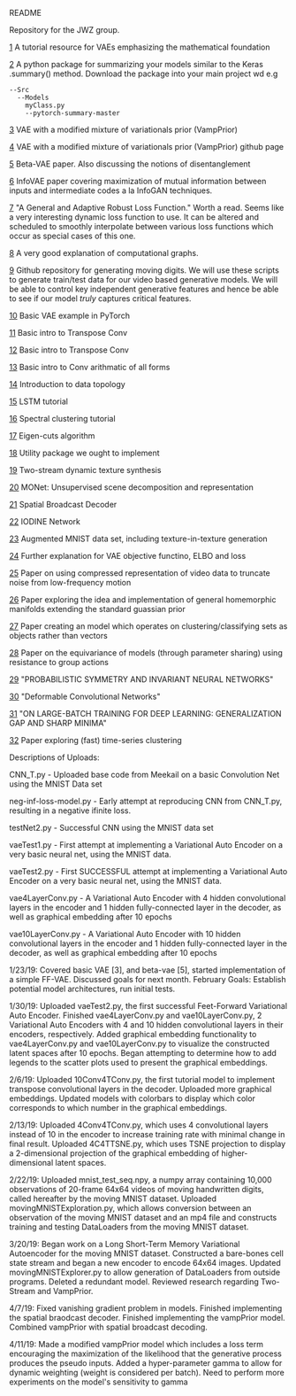 README

Repository for the JWZ group.

[1](https://arxiv.org/pdf/1606.05908.pdf) A tutorial resource for VAEs emphasizing the mathematical foundation

[2](https://github.com/sksq96/pytorch-summary/tree/master/torchsummary) A python package for summarizing your models similar to the Keras .summary() method. Download the package into your main project wd e.g
```
--Src
  --Models
    myClass.py
    --pytorch-summary-master
```
[3](https://arxiv.org/pdf/1705.07120.pdf) VAE with a modified mixture of variationals prior (VampPrior)

[4](https://github.com/jmtomczak/vae_vampprior) VAE with a modified mixture of variationals prior (VampPrior) github page

[5](https://openreview.net/pdf?id=Sy2fzU9gl) Beta-VAE paper. Also discussing the notions of disentanglement

[6](https://arxiv.org/pdf/1706.02262.pdf) InfoVAE paper covering maximization of mutual information between inputs and intermediate codes a la InfoGAN techniques.

[7](https://arxiv.org/pdf/1701.03077.pdf) "A General and Adaptive Robust Loss Function." Worth a read. Seems like a very interesting dynamic loss function to use. It can be altered and scheduled to smoothly interpolate between various loss functions which occur as special cases of this one.

[8](http://colah.github.io/posts/2015-08-Backprop/) A very good explanation of computational graphs. 

[9](https://github.com/rszeto/moving-symbols) Github repository for generating moving digits. We will use these scripts to generate train/test data for our video based generative models. We will be able to control key independent generative features and hence be able to see if our model *truly* captures critical features.

[10](https://github.com/pytorch/examples/blob/master/vae/main.py) Basic VAE example in PyTorch

[11](https://towardsdatascience.com/up-sampling-with-transposed-convolution-9ae4f2df52d0) Basic intro to Transpose Conv

[12](https://towardsdatascience.com/transpose-convolution-77818e55a123) Basic intro to Transpose Conv

[13](http://deeplearning.net/software/theano/tutorial/conv_arithmetic.html) Basic intro to Conv arithmatic of all forms

[14](https://arxiv.org/pdf/1710.04019.pdf) Introduction to data topology

[15](http://colah.github.io/posts/2015-08-Understanding-LSTMs/) LSTM tutorial

[16](https://arxiv.org/pdf/0711.0189.pdf) Spectral clustering tutorial

[17](https://papers.nips.cc/paper/2183-half-lives-of-eigenflows-for-spectral-clustering.pdf) Eigen-cuts algorithm

[18](https://github.com/ncullen93/torchsample/blob/master/README.md) Utility package we ought to implement

[19](https://arxiv.org/pdf/1706.06982.pdf) Two-stream dynamic texture synthesis

[20](https://arxiv.org/pdf/1901.11390.pdf) MONet: Unsupervised scene decomposition and representation

[21](https://arxiv.org/pdf/1901.07017.pdf) Spatial Broadcast Decoder

[22](https://arxiv.org/pdf/1903.00450.pdf) IODINE Network

[23](https://github.com/lisa-lab/pylearn2/blob/master/pylearn2/scripts/datasets/make_mnistplus.py) Augmented MNIST data set, including texture-in-texture generation

[24](http://legacydirs.umiacs.umd.edu/~xyang35/files/understanding-variational-lower.pdf) Further explanation for VAE objective functino, ELBO and loss

[25](https://arxiv.org/pdf/1712.00636.pdf) Paper on using compressed representation of video data to truncate noise from low-frequency motion

[26](https://arxiv.org/pdf/1807.04689.pdf) Paper exploring the idea and implementation of general homemorphic manifolds extending the standard guassian prior

[27](https://arxiv.org/pdf/1703.06114.pdf) Paper creating an model which operates on clustering/classifying sets as objects rather than vectors

[28](https://arxiv.org/pdf/1702.08389.pdf) Paper on the equivariance of models (through parameter sharing) using resistance to group actions

[29](https://arxiv.org/pdf/1901.06082.pdf) "PROBABILISTIC SYMMETRY AND INVARIANT NEURAL
NETWORKS" 

[30](https://arxiv.org/pdf/1703.06211.pdf) "Deformable Convolutional Networks"

[31](https://arxiv.org/pdf/1609.04836.pdf) "ON LARGE-BATCH TRAINING FOR DEEP LEARNING: GENERALIZATION GAP AND SHARP MINIMA"

[32](http://www.cs.columbia.edu/~gravano/Papers/2017/tods17.pdf) Paper exploring (fast) time-series clustering



Descriptions of Uploads:

CNN_T.py  - Uploaded base code from Meekail on a basic Convolution Net using the MNIST Data set

neg-inf-loss-model.py - Early attempt at reproducing CNN from CNN_T.py, resulting in a negative ifinite loss.

testNet2.py - Successful CNN using the MNIST data set

vaeTest1.py - First attempt at implementing a Variational Auto Encoder on  a very basic neural net, using the MNIST data.

vaeTest2.py - First SUCCESSFUL attempt at implementing a Variational Auto Encoder on a very basic neural net, using the MNIST data.

vae4LayerConv.py - A Variational Auto Encoder with 4 hidden convolutional layers in the encoder and 1 hidden fully-connected layer in 
the decoder, as well as graphical embedding after 10 epochs

vae10LayerConv.py - A Variational Auto Encoder with 10 hidden convolutional layers in the encoder and 1 hidden fully-connected layer in the decoder, as well as graphical embedding after 10 epochs



1/23/19: Covered basic VAE [3], and beta-vae [5], started implementation of a simple FF-VAE. Discussed goals for next month.
  February Goals: Establish potential model architectures, run initial tests.
  
1/30/19: Uploaded vaeTest2.py, the first successful Feet-Forward Variational Auto Encoder. Finished vae4LayerConv.py and vae10LayerConv.py, 2 Variational Auto Encoders with 4 and 10 hidden convolutional layers in their encoders, respectively. Added graphical embedding functionality to vae4LayerConv.py and vae10LayerConv.py to visualize the constructed latent spaces after 10 epochs. Began attempting to determine how to add legends to the scatter plots used to present the graphical embeddings.

2/6/19: Uploaded 10Conv4TConv.py, the first tutorial model to implement transpose convolutional layers in the decoder. Uploaded more graphical embeddings. Updated models with colorbars to display which color corresponds to which number in the graphical embeddings.

2/13/19: Uploaded 4Conv4TConv.py, which uses 4 convolutional layers instead of 10 in the encoder to increase training rate with minimal change in final result. Uploaded 4C4TTSNE.py, which uses TSNE projection to display a 2-dimensional projection of the graphical embedding of higher-dimensional latent spaces.

2/22/19: Uploaded mnist_test_seq.npy, a numpy array containing 10,000 observations of 20-frame 64x64 videos of moving handwritten digits, called hereafter by the moving MNIST dataset. Uploaded movingMNISTExploration.py, which allows conversion between an observation of the moving MNIST dataset and an mp4 file and constructs training and testing DataLoaders from the moving MNIST dataset.

3/20/19: Began work on a Long Short-Term Memory Variational Autoencoder for the moving MNIST dataset. Constructed a bare-bones cell state stream and began a new encoder to encode 64x64 images. Updated movingMNISTExplorer.py to allow generation of DataLoaders from outside programs. Deleted a redundant model. Reviewed research regarding Two-Stream and VampPrior.

4/7/19: Fixed vanishing gradient problem in models. Finished implementing the spatial braodcast decoder. Finished implementing the vampPrior model. Combined vampPrior with spatial broadcast decoding.

4/11/19: Made a modified vampPrior model which includes a loss term encouraging the maximization of the likelihood that the generative process produces the pseudo inputs. Added a hyper-parameter gamma to allow for dynamic weighting (weight is considered per batch). Need to perform more experiments on the model's sensitivity to gamma
